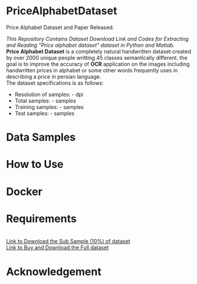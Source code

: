 # PriceAlphabetDataset
Price Alphabet Dataset and Paper Released.

*This Repository Contains Dataset Download Link and Codes for Extracting and Reading "Price alphabet dataset" dataset in Python and Matlab.* \
**Price Alphabet Dataset** is a completely natural handwritten dataset created by over 2000 unique people writting 45 classes semantically different. the goal is to improve the accuracy of **OCR** application on the images including handwritten prices in alphabet or some other words frequently uses in describing a price in persian language. \
The dataset specifications is as follows:

* Resolution of samples: - dpi
* Total samples: - samples
* Training samples: - samples
* Test samples: - samples

# Data Samples
# How to Use
# Docker
# Requirements
\
[Link to Download the Sub Sample (10%) of dataset](https://pages.github.com/) \
[Link to Buy and Download the Full dataset](https://pages.github.com/)

# Acknowledgement
